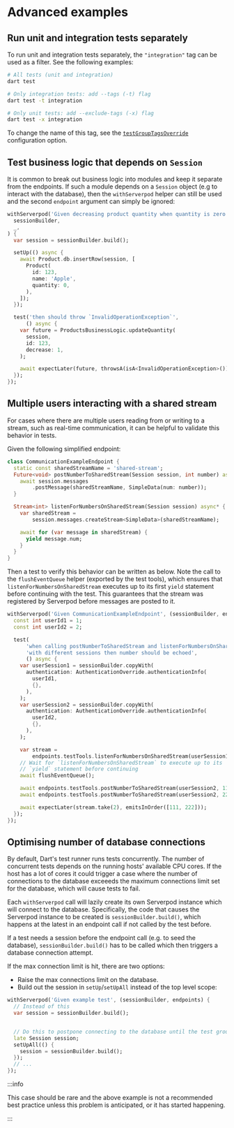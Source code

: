 # Advanced examples

## Run unit and integration tests separately

To run unit and integration tests separately, the `"integration"` tag can be used as a filter. See the following examples:

```bash
# All tests (unit and integration)
dart test

# Only integration tests: add --tags (-t) flag
dart test -t integration

# Only unit tests: add --exclude-tags (-x) flag
dart test -x integration
```

To change the name of this tag, see the [`testGroupTagsOverride`](the-basics#test-group-tags-override-configuration) configuration option.

## Test business logic that depends on `Session`

It is common to break out business logic into modules and keep it separate from the endpoints. If such a module depends on a `Session` object (e.g to interact with the database), then the `withServerpod` helper can still be used and the second `endpoint` argument can simply be ignored:

```dart
withServerpod('Given decreasing product quantity when quantity is zero', (
  sessionBuilder,
  _,
) {
  var session = sessionBuilder.build();

  setUp(() async {
    await Product.db.insertRow(session, [
      Product(
        id: 123,
        name: 'Apple',
        quantity: 0,
      ),
    ]);
  });

  test('then should throw `InvalidOperationException`',
      () async {
    var future = ProductsBusinessLogic.updateQuantity(
      session,
      id: 123,
      decrease: 1,
    );

    await expectLater(future, throwsA(isA<InvalidOperationException>()));
  });
});
```

## Multiple users interacting with a shared stream

For cases where there are multiple users reading from or writing to a stream, such as real-time communication, it can be helpful to validate this behavior in tests.

Given the following simplified endpoint:

```dart
class CommunicationExampleEndpoint {
  static const sharedStreamName = 'shared-stream';
  Future<void> postNumberToSharedStream(Session session, int number) async {
    await session.messages
        .postMessage(sharedStreamName, SimpleData(num: number));
  }

  Stream<int> listenForNumbersOnSharedStream(Session session) async* {
    var sharedStream =
        session.messages.createStream<SimpleData>(sharedStreamName);

    await for (var message in sharedStream) {
      yield message.num;
    }
  }
}
```

Then a test to verify this behavior can be written as below. Note the call to the `flushEventQueue` helper (exported by the test tools), which ensures that `listenForNumbersOnSharedStream` executes up to its first `yield` statement before continuing with the test. This guarantees that the stream was registered by Serverpod before messages are posted to it.

```dart
withServerpod('Given CommunicationExampleEndpoint', (sessionBuilder, endpoints) {
  const int userId1 = 1;
  const int userId2 = 2;

  test(
      'when calling postNumberToSharedStream and listenForNumbersOnSharedStream '
      'with different sessions then number should be echoed',
      () async {
    var userSession1 = sessionBuilder.copyWith(
      authentication: AuthenticationOverride.authenticationInfo(
        userId1,
        {},
      ),
    );
    var userSession2 = sessionBuilder.copyWith(
      authentication: AuthenticationOverride.authenticationInfo(
        userId2,
        {},
      ),
    );

    var stream =
        endpoints.testTools.listenForNumbersOnSharedStream(userSession1);
    // Wait for `listenForNumbersOnSharedStream` to execute up to its 
    // `yield` statement before continuing
    await flushEventQueue(); 

    await endpoints.testTools.postNumberToSharedStream(userSession2, 111);
    await endpoints.testTools.postNumberToSharedStream(userSession2, 222);

    await expectLater(stream.take(2), emitsInOrder([111, 222]));
  });
});
```

## Optimising number of database connections

By default, Dart's test runner runs tests concurrently. The number of concurrent tests depends on the running hosts' available CPU cores. If the host has a lot of cores it could trigger a case where the number of connections to the database exceeeds the maximum connections limit set for the database, which will cause tests to fail.

Each `withServerpod` call will lazily create its own Serverpod instance which will connect to the database. Specifically, the code that causes the Serverpod instance to be created is `sessionBuilder.build()`, which happens at the latest in an endpoint call if not called by the test before.

If a test needs a session before the endpoint call (e.g. to seed the database), `sessionBuilder.build()` has to be called which then triggers a database connection attempt.

If the max connection limit is hit, there are two options:

- Raise the max connections limit on the database.
- Build out the session in `setUp`/`setUpAll` instead of the top level scope:

```dart
withServerpod('Given example test', (sessionBuilder, endpoints) {
  // Instead of this
  var session = sessionBuilder.build();


  // Do this to postpone connecting to the database until the test group is running
  late Session session;
  setUpAll(() {
    session = sessionBuilder.build();
  });
  // ...
});
```

:::info

This case should be rare and the above example is not a recommended best practice unless this problem is anticipated, or it has started happening.

:::
